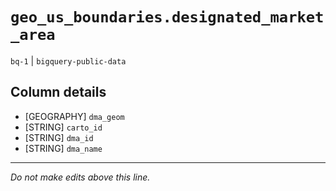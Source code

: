 # `geo_us_boundaries.designated_market_area`
`bq-1` | `bigquery-public-data`

## Column details
* [GEOGRAPHY] `dma_geom`
* [STRING]    `carto_id`
* [STRING]    `dma_id`
* [STRING]    `dma_name`

-------------------------------------------------------------------------------
*Do not make edits above this line.*
